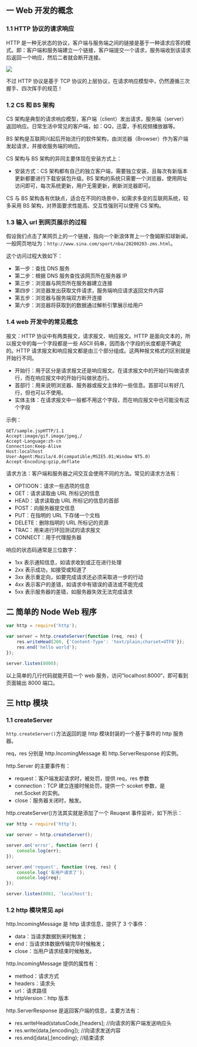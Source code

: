 ## 一 Web 开发的概念

### 1.1 HTTP 协议的请求响应

HTTP 是一种无状态的协议，客户端与服务端之间的链接是基于一种请求应答的模式。即：客户端和服务端建立一个链接，客户端提交一个请求，服务端收到该请求后返回一个响应，然后二者就会断开连接。

![](../images/node/01-001.svg)

不过 HTTP 协议是基于 TCP 协议的上层协议，在请求响应模型中，仍然遵循三次握手、四次挥手的规范！

### 1.2 CS 和 BS 架构

CS 架构是典型的请求响应模型，客户端（client）发出请求，服务端（server）返回响应。日常生活中常见的客户端，如：QQ，迅雷，手机视频播放器等。

BS 架构是互联网兴起后开始流行的软件架构，由浏览器（Browser）作为客户端发起请求，并接收服务端的响应。

CS 架构与 BS 架构的异同主要体现在安装方式上：

- 安装方式：CS 架构都有自己的独立客户端，需要独立安装，且每次有新版本更新都要进行下载安装包升级。BS 架构的系统只需要一个浏览器，使用网址访问即可，每次系统更新，用户无需更新，刷新浏览器即可。

CS 与 BS 架构各有优缺点，适合在不同的场景中，如需求多变的互联网系统，较多采用 BS 架构，对界面要求性能高、交互性强则可以使用 CS 架构。

### 1.3 输入 url 到网页展示的过程

假设我们点击了某网页上的一个链接，指向一个新浪体育上一个詹姆斯扣球新闻，一般网页地址为：`http://www.sina.com/sport/nba/20200203-zms.html`。

这个访问过程大致如下：

- 第一步：查找 DNS 服务
- 第二步：根据 DNS 服务查找该网页所在服务器 IP
- 第三步：浏览器与网页所在服务器建立连接
- 第四步：浏览器发出获取文件请求，服务端响应请求返回文件内容
- 第五步：浏览器与服务端双方断开连接
- 第六步：浏览器将获取到的数据通过解析引擎展示给用户

### 1.4 web 开发中的常见概念

报文：HTTP 协议中有两类报文，请求报文、响应报文。HTTP 是面向文本的，所以报文中的每一个字段都是一些 ASCII 码串，因而各个字段的长度都是不确定的。HTTP 请求报文和响应报文都是由三个部分组成。这两种报文格式的区别就是开始行不同。

- 开始行：用于区分是请求报文还是响应报文。在请求报文中的开始行叫做请求行，而在响应报文中的开始行叫做状态行。
- 首部行：用来说明浏览器、服务器或报文主体的一些信息。首部可以有好几行，但也可以不使用。
- 实体主体：在请求报文中一般都不用这个字段，而在响应报文中也可能没有这个字段

示例：

```
GET/sample.jspHTTP/1.1
Accept:image/gif.image/jpeg,/
Accept-Language:zh-cn
Connection:Keep-Alive
Host:localhost
User-Agent:Mozila/4.0(compatible;MSIE5.01;Window NT5.0)
Accept-Encoding:gzip,deflate
```

请求方法：客户端和服务器之间交互会使用不同的方法。常见的请求方法有：

- OPTIOON：请求一些选项的信息
- GET：请求读取由 URL 所标记的信息
- HEAD：请求读取由 URL 所标记的信息的首部
- POST：向服务器提交信息
- PUT：在指明的 URL 下存储一个文档
- DELETE：删除指明的 URL 所标记的资源
- TRAC：用来进行环回测试的请求报文
- CONNECT：用于代理服务器

响应的状态码通常是三位数字：

- 1xx 表示通知信息，如请求收到或正在进行处理
- 2xx 表示成功，如接受或知道了
- 3xx 表示重定向，如要完成请求还必须采取进一步的行动
- 4xx 表示客户的差错，如请求中有错误的语法或不能完成
- 5xx 表示服务器的差错，如服务器失效无法完成请求

## 二 简单的 Node Web 程序

```JavaScript
var http = require('http');

var server = http.createServer(function (req, res) {
    res.writeHead(200, {'Content-Type': 'text/plain;charset=UTF8'});
    res.end('hello world');
});

server.listen(8000);
```

以上简单的几行代码就能开启一个 web 服务，访问”localhost:8000“，即可看到页面输出 8000 端口。

## 三 http 模块

### 1.1 createServer

`http.createServer()`方法返回的是 http 模块封装的一个基于事件的 http 服务器。

req，res 分别是 http.IncomingMessage 和 http.ServerResponse 的实例。

http.Server 的主要事件有：

- request：客户端发起请求时，被处罚，提供 req，res 参数
- connection：TCP 建立连接时候处罚，提供一个 scoket 参数，是 net.Socket 的实例。
- close：服务器关闭时，触发。

http.createServer()方法其实就是添加了一个 Reuqest 事件监听，如下所示：

```JavaScript
var http = require('http');

var server = http.createServer();

server.on('error', function (err) {
    console.log(err);
});

server.on('request', function (req, res) {
    console.log('有用户请求了');
    console.log(req);
});

server.listen(8081, 'localhost');
```

### 1.2 http 模块常见 api

http.IncomingMessage 是 http 请求信息，提供了 3 个事件：

- data：当请求数据到来时触发；
- end：当请求体数据传输完毕时候触发；
- close：当用户请求结束时候触发。

http.IncomingMessage 提供的属性有：

- method：请求方式
- headers：请求头
- url：请求路径
- httpVersion：http 版本

http.ServerResponse 是返回客户端的信息，主要方法有：

- res.writeHead(statusCode,[headers]; //向请求的客户端发送响应头
- res.write(data,[encoding]); //向请求发送内容
- res.end([data],[encoding); //结束请求
